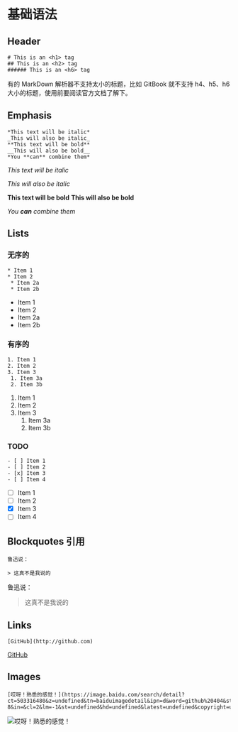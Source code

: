 # 基础语法

## Header

```
# This is an <h1> tag
## This is an <h2> tag
###### This is an <h6> tag
```

有的 MarkDown 解析器不支持太小的标题，比如 GitBook 就不支持 h4、h5、h6 大小的标题，使用前要阅读官方文档了解下。

## Emphasis 

```
*This text will be italic*
_This will also be italic_
**This text will be bold**
__This will also be bold__
*You **can** combine them*
```

_This text will be italic_ 

_This will also be italic_ 

**This text will be bold** **This will also be bold**

_You **can** combine them_

## Lists

### 无序的

```
* Item 1
* Item 2
 * Item 2a
 * Item 2b
```

* Item 1
* Item 2
* Item 2a
* Item 2b

### 有序的

```
1. Item 1
2. Item 2
3. Item 3
 1. Item 3a
 2. Item 3b
```

1. Item 1
2. Item 2
3. Item 3
   1. Item 3a
   2. Item 3b

### TODO

```
- [ ] Item 1
- [ ] Item 2
- [x] Item 3
- [ ] Item 4
```

* [ ] Item 1
* [ ] Item 2
* [x] Item 3
* [ ] Item 4

## Blockquotes 引用

```
鲁迅说：

> 这真不是我说的
```

鲁迅说：

> 这真不是我说的

## Links

```
[GitHub](http://github.com)
```

[GitHub](http://github.com)

## Images

```
[哎呀！熟悉的感觉！](https://image.baidu.com/search/detail?ct=503316480&z=undefined&tn=baiduimagedetail&ipn=d&word=github%20404&step_word=&ie=utf-8&in=&cl=2&lm=-1&st=undefined&hd=undefined&latest=undefined&copyright=undefined&cs=1177764154,2029729275&os=1395125231,1437887474&simid=1177764154,2029729275&pn=0&rn=1&di=62920&ln=498&fr=&fmq=1634106376569_R&fm=&ic=undefined&s=undefined&se=&sme=&tab=0&width=undefined&height=undefined&face=undefined&is=0,0&istype=0&ist=&jit=&bdtype=0&spn=0&pi=0&gsm=0&objurl=https%3A%2F%2Fgimg2.baidu.com%2Fimage_search%2Fsrc%3Dhttp%253A%252F%252Fpic1.zhimg.com%252F03b3167334b95a6e58b4f492b82e396f_r.jpg%26refer%3Dhttp%253A%252F%252Fpic1.zhimg.com%26app%3D2002%26size%3Df9999%2C10000%26q%3Da80%26n%3D0%26g%3D0n%26fmt%3Djpeg%3Fsec%3D1636698376%26t%3D867ad9853b0eb937eddcf16638f71038&rpstart=0&rpnum=0&adpicid=0&nojc=undefined)
```

![哎呀！熟悉的感觉！](https://pic1.zhimg.com/80/03b3167334b95a6e58b4f492b82e396f\_1440w.jpg?source=1940ef5c)
